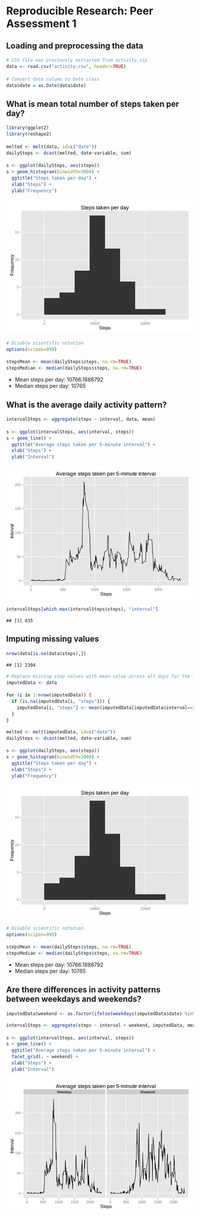 # Reproducible Research: Peer Assessment 1

## Loading and preprocessing the data

```r
# CSV file was previously extracted from activity.zip
data <- read.csv("activity.csv", header=TRUE)

# Convert date column to Date class
data$date = as.Date(data$date)
```

## What is mean total number of steps taken per day?

```r
library(ggplot2)
library(reshape2)

melted <- melt(data, id=c("date"))
dailySteps <- dcast(melted, date~variable, sum)

s <- ggplot(dailySteps, aes(steps))
s + geom_histogram(binwidth=3000) +
  ggtitle("Steps taken per day") +
  xlab("Steps") +
  ylab("Frequency")
```

![](PA1_template_files/figure-html/daily-steps-hist-1.png) 


```r
# Disable scientific notation
options(scipen=999)

stepsMean <- mean(dailySteps$steps, na.rm=TRUE)
stepsMedian <- median(dailySteps$steps, na.rm=TRUE)
```

* Mean steps per day: 10766.1886792
* Median steps per day: 10765

## What is the average daily activity pattern?

```r
intervalSteps <- aggregate(steps ~ interval, data, mean)

s <- ggplot(intervalSteps, aes(interval, steps))
s + geom_line() +
  ggtitle("Average steps taken per 5-minute interval") +
  xlab("Steps") +
  ylab("Interval")
```

![](PA1_template_files/figure-html/steps-by-interval-1.png) 


```r
intervalSteps[which.max(intervalSteps$steps), "interval"]
```

```
## [1] 835
```

## Imputing missing values

```r
nrow(data[is.na(data$steps),])
```

```
## [1] 2304
```


```r
# Replace missing step values with mean value across all days for the interval
imputedData <- data

for (i in 1:nrow(imputedData)) {
  if (is.na(imputedData[i, "steps"])) {
    imputedData[i, "steps"] <- mean(imputedData[imputedData$interval==imputedData[i, "interval"], "steps"])
  }
}
```


```r
melted <- melt(imputedData, id=c("date"))
dailySteps <- dcast(melted, date~variable, sum)

s <- ggplot(dailySteps, aes(steps))
s + geom_histogram(binwidth=3000) +
  ggtitle("Steps taken per day") +
  xlab("Steps") +
  ylab("Frequency")
```

![](PA1_template_files/figure-html/daily-steps-imputed-hist-1.png) 


```r
# Disable scientific notation
options(scipen=999)

stepsMean <- mean(dailySteps$steps, na.rm=TRUE)
stepsMedian <- median(dailySteps$steps, na.rm=TRUE)
```

* Mean steps per day: 10766.1886792
* Median steps per day: 10765

## Are there differences in activity patterns between weekdays and weekends?

```r
imputedData$weekend <- as.factor(ifelse(weekdays(imputedData$date) %in% c("Saturday", "Sunday"), "Weekend", "Weekday"))
```


```r
intervalSteps <- aggregate(steps ~ interval + weekend, imputedData, mean)

s <- ggplot(intervalSteps, aes(interval, steps))
s + geom_line() +
  ggtitle("Average steps taken per 5-minute interval") +
  facet_grid(. ~ weekend) +
  xlab("Steps") +
  ylab("Interval")
```

![](PA1_template_files/figure-html/steps-by-interval-weekday-weekend-1.png) 
